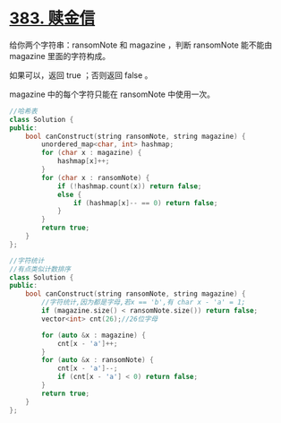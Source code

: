 # [383. 赎金信](https://leetcode.cn/problems/ransom-note/)

给你两个字符串：ransomNote 和 magazine ，判断 ransomNote 能不能由 magazine 里面的字符构成。

如果可以，返回 true ；否则返回 false 。

magazine 中的每个字符只能在 ransomNote 中使用一次。

~~~c++
//哈希表
class Solution {
public:
    bool canConstruct(string ransomNote, string magazine) {
        unordered_map<char, int> hashmap;
        for (char x : magazine) {
            hashmap[x]++;
        }
        for (char x : ransomNote) {
            if (!hashmap.count(x)) return false;
            else {
                if (hashmap[x]-- == 0) return false;
            }
        }
        return true;
    }
};
~~~

~~~c++
//字符统计
//有点类似计数排序
class Solution {
public:
    bool canConstruct(string ransomNote, string magazine) {
        //字符统计,因为都是字母,若x == 'b',有 char x - 'a' = 1;
        if (magazine.size() < ransomNote.size()) return false;
        vector<int> cnt(26);//26位字母

        for (auto &x : magazine) {
            cnt[x - 'a']++;
        }
        for (auto &x : ransomNote) {
            cnt[x - 'a']--;
            if (cnt[x - 'a'] < 0) return false;
        }
        return true;
    }
};
~~~

